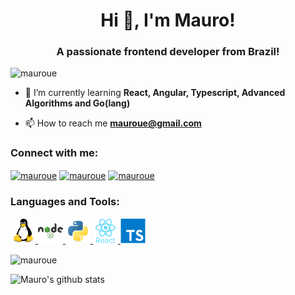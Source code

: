 <h1 align="center">Hi 👋, I'm Mauro!</h1>
<h3 align="center">A passionate frontend developer from Brazil!</h3>

<p align="left"> <img src="https://komarev.com/ghpvc/?username=mauroue&label=Profile%20views&color=0e75b6&style=flat" alt="mauroue" /> </p>

- 🌱 I’m currently learning **React, Angular, Typescript, Advanced Algorithms and Go(lang)**

- 📫 How to reach me **mauroue@gmail.com**

<h3 align="left">Connect with me:</h3>
<p align="left">
<a href="https://twitter.com/mauroue" target="blank"><img align="center" src="https://raw.githubusercontent.com/rahuldkjain/github-profile-readme-generator/master/src/images/icons/Social/twitter.svg" alt="mauroue" height="30" width="40" /></a>
<a href="https://linkedin.com/in/mauroue" target="blank"><img align="center" src="https://raw.githubusercontent.com/rahuldkjain/github-profile-readme-generator/master/src/images/icons/Social/linked-in-alt.svg" alt="mauroue" height="30" width="40" /></a>
<a href="https://www.leetcode.com/mauroue" target="blank"><img align="center" src="https://raw.githubusercontent.com/rahuldkjain/github-profile-readme-generator/master/src/images/icons/Social/leet-code.svg" alt="mauroue" height="30" width="40" /></a>
</p>

<h3 align="left">Languages and Tools:</h3>
<p align="left">
  <a href="https://www.linux.org/" target="_blank" rel="noreferrer">
    <img
      src="https://raw.githubusercontent.com/devicons/devicon/master/icons/linux/linux-original.svg"
      alt="linux"
      width="40"
      height="40"
    />
  </a>
  
  <a href="https://nodejs.org" target="_blank" rel="noreferrer">
    <img
      src="https://raw.githubusercontent.com/devicons/devicon/master/icons/nodejs/nodejs-original-wordmark.svg"
      alt="nodejs"
      width="40"
      height="40"
    />
  </a>
  
  <a href="https://www.python.org" target="_blank" rel="noreferrer">
    <img
      src="https://raw.githubusercontent.com/devicons/devicon/master/icons/python/python-original.svg"
      alt="python"
      width="40"
      height="40"
    />
  </a>
  <a href="https://reactjs.org/" target="_blank" rel="noreferrer">
    <img
      src="https://raw.githubusercontent.com/devicons/devicon/master/icons/react/react-original-wordmark.svg"
      alt="react"
      width="40"
      height="40"
    />
  </a>
  
  <a href="https://www.typescriptlang.org/" target="_blank" rel="noreferrer">
    <img
      src="https://raw.githubusercontent.com/devicons/devicon/master/icons/typescript/typescript-original.svg"
      alt="typescript"
      width="40"
      height="40"
    />
  </a>
  
</p>


<p><img align="center" src="https://github-readme-stats.vercel.app/api/top-langs?username=mauroue&show_icons=true&locale=en&layout=compact" alt="mauroue" /></p>

![Mauro's github stats](https://github-readme-stats.vercel.app/apiusername=mauroue&show_icons=true&theme=dracula) 
